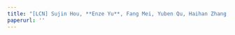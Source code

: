 ```yaml
---
title: "[LCN] Sujin Hou, **Enze Yu**, Fang Mei, Yuben Qu, Haihan Zhang, Haipeng Dai. Prototype-Based Semi-Asynchronous Edge-End Collaborative Learning with Client Clustering, IEEE 50th Conference on Local Computer Networks (LCN), 2025. *(CCF-C, co-first author)*"
paperurl: ''
---
```


